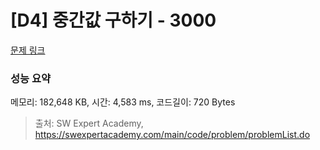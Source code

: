 # [D4] 중간값 구하기 - 3000 

[문제 링크](https://swexpertacademy.com/main/code/problem/problemDetail.do?contestProbId=AV-fO0s6ARoDFAXT) 

### 성능 요약

메모리: 182,648 KB, 시간: 4,583 ms, 코드길이: 720 Bytes



> 출처: SW Expert Academy, https://swexpertacademy.com/main/code/problem/problemList.do